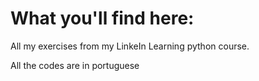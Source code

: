 # What you'll find here:

All my exercises from my LinkeIn Learning python course.

All the codes are in portuguese

